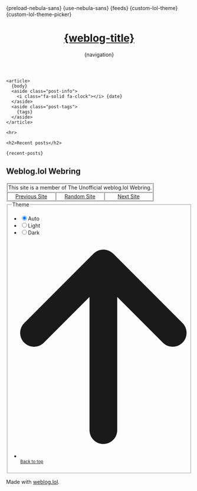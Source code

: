 <!DOCTYPE html>
<html lang="en">
<head>
  <title>{weblog-title}{separator}{post-title}</title>
  <meta charset="utf-8">
  <meta name="viewport" content="width=device-width, initial-scale=1">
  {preload-nebula-sans}
  {use-nebula-sans}
  {feeds}
  {custom-lol-theme}
  {custom-lol-theme-picker}
</head>

<body>

  <header>
    <h1 class="weblog-title"><a href="{base-path}">{weblog-title}</a></h1>
    {navigation}
  </header>

  <main>

    <article>
      {body}
      <aside class="post-info">
        <i class="fa-solid fa-clock"></i> {date}
      </aside>
      <aside class="post-tags">
        {tags}
      </aside>
    </article>

    <hr>

    <h2>Recent posts</h2>

    {recent-posts}

<h2>Weblog.lol Webring</h2>

<div style="width: fit-content; border: 2px outset; text-align:center">
	<p style="margin: 0; padding: 0.1em; border: 2px inset">This site is a member of The Unofficial weblog.lol Webring.</p>
	<div style="display: flex">
		<a style="flex: 1; margin: 0; padding: 0.1em; border: 2px inset" href="https://webri.ng/webring/webloglol/previous?via=https%3A%2F%2Fblog.darylsun.page%2F">Previous Site</a>
		<a style="flex: 1; margin: 0; padding: 0.1em; border: 2px inset" href="https://webri.ng/webring/webloglol/random?via=https%3A%2F%2Fblog.darylsun.page%2F">Random Site</a>
		<a style="flex: 1; margin: 0; padding: 0.1em; border: 2px inset" href="https://webri.ng/webring/webloglol/next?via=https%3A%2F%2Fblog.darylsun.page%2F">Next Site</a>
	</div>
</div>

  </main>

<footer>
<fieldset id="theme-picker" class="theme-picker">
<legend>Theme</legend>
<ul class="u-list--no-marker" role="list">
<li><input id="auto-theme" name="theme" type="radio" value="auto" checked=""><label for="auto-theme" class="u-gap--right">Auto</label></li>
<li><input id="light-theme" name="theme" type="radio" value="light"><label for="light-theme" class="u-gap--right">Light</label></li>
<li><input id="dark-theme" name="theme" type="radio" value="dark"><label for="dark-theme" class="u-gap--right">Dark</label></li>
<li><small><svg aria-hidden="true" class="svg-inline--fa fa-arrow-up u-gap--right" focusable="false" data-prefix="fas" data-icon="arrow-up" role="img" xmlns="http://www.w3.org/2000/svg" viewBox="0 0 384 512" data-fa-i2svg=""><path fill="currentColor" d="M214.6 41.4c-12.5-12.5-32.8-12.5-45.3 0l-160 160c-12.5 12.5-12.5 32.8 0 45.3s32.8 12.5 45.3 0L160 141.2V448c0 17.7 14.3 32 32 32s32-14.3 32-32V141.2L329.4 246.6c12.5 12.5 32.8 12.5 45.3 0s12.5-32.8 0-45.3l-160-160z"></path></svg><!-- <i aria-hidden="true" class="fa-solid fa-arrow-up u-gap--right"></i> Font Awesome fontawesome.com --><a href="#document-top">Back to top</a></small></li>
</ul>
</fieldset>
<p>Made with <a href="https://weblog.lol">weblog.lol</a>.</p>
</footer>

<!-- Discuss on Mastodon -->
<template id="mastodon-post-template">
{discuss-on-mastodon-template}
</template>
<script type="module" src="/mastodon-post.js" defer></script>

</body>

</html>